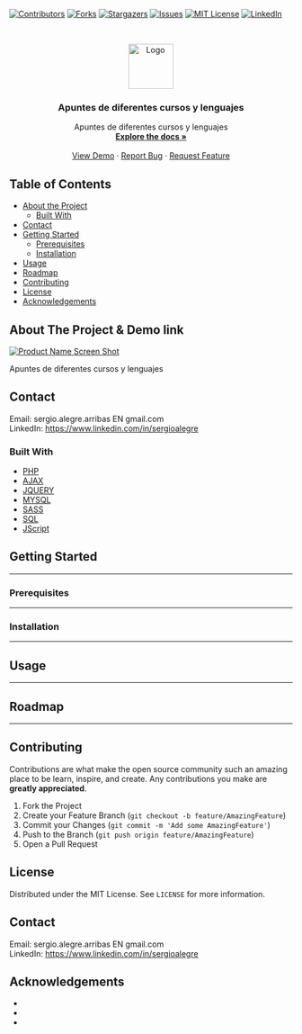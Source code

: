<!--
REEMPLAZAR: repo, TITULO, DESCRIPCION, DESCRIPCION2, DEMO, TECNOLOGIAS
-->

[![Contributors][contributors-shield]][contributors-url]
[![Forks][forks-shield]][forks-url]
[![Stargazers][stars-shield]][stars-url]
[![Issues][issues-shield]][issues-url]
[![MIT License][license-shield]][license-url]
[![LinkedIn][linkedin-shield]][linkedin-url]



<!-- PROJECT LOGO -->
<br />
<p align="center">
  <a href="https://github.com/sergioalegre/repo">
    <img src="http://naarean.es/logo.JPG" alt="Logo" width="80" height="80">
  </a>

  <h3 align="center"><!-- TITULO -->Apuntes de diferentes cursos y lenguajes</h3>

  <p align="center">
    <!-- DESCRIPCION -->Apuntes de diferentes cursos y lenguajes
    <br />
    <a href="https://github.com/sergioalegre/__APUNTES"><strong>Explore the docs »</strong></a>
    <br />
    <br />
    <!-- DEMO --><a href="http://naarean.es/Programacion/__APUNTES/">View Demo</a>
    ·
    <a href="https://github.com/sergioalegre/repo/issues">Report Bug</a>
    ·
    <a href="https://github.com/sergioalegre/repo/issues">Request Feature</a>
  </p>
</p>



<!-- TABLE OF CONTENTS -->
## Table of Contents

* [About the Project](#about-the-project)
  * [Built With](#built-with)
* [Contact](#contact)
* [Getting Started](#getting-started)
  * [Prerequisites](#prerequisites)
  * [Installation](#installation)
* [Usage](#usage)
* [Roadmap](#roadmap)
* [Contributing](#contributing)
* [License](#license)
* [Acknowledgements](#acknowledgements)

<!-- ABOUT THE PROJECT -->
## About The Project & Demo link
[![Product Name Screen Shot][product-screenshot]](http://naarean.es/Programacion/_BuscadorAJAX/captura.png)
<!-- DESCRIPCION2 --> <!-- DEMO -->
Apuntes de diferentes cursos y lenguajes


<!-- CONTACT -->
## Contact

Email: sergio.alegre.arribas EN gmail.com
<br>
LinkedIn: https://www.linkedin.com/in/sergioalegre


### Built With
<!-- TECNOLOGIAS -->
* [PHP](PHP)
* [AJAX](AJAX)
* [JQUERY](JQUERY)
* [MYSQL](MYSQL)
* [SASS](SASS)
* [SQL](SQL)
* [JScript](JScript)


<!-- GETTING STARTED -->
## Getting Started

---

### Prerequisites

---

### Installation
 
---

<!-- USAGE EXAMPLES -->
## Usage

---

<!-- ROADMAP -->
## Roadmap

---

<!-- CONTRIBUTING -->
## Contributing

Contributions are what make the open source community such an amazing place to be learn, inspire, and create. Any contributions you make are **greatly appreciated**.

1. Fork the Project
2. Create your Feature Branch (`git checkout -b feature/AmazingFeature`)
3. Commit your Changes (`git commit -m 'Add some AmazingFeature'`)
4. Push to the Branch (`git push origin feature/AmazingFeature`)
5. Open a Pull Request

<!-- LICENSE -->
## License

Distributed under the MIT License. See `LICENSE` for more information.

<!-- CONTACT -->
## Contact

Email: sergio.alegre.arribas EN gmail.com
<br>
LinkedIn: https://www.linkedin.com/in/sergioalegre


<!-- ACKNOWLEDGEMENTS -->
## Acknowledgements

* []()
* []()
* []()


<!-- MARKDOWN LINKS & IMAGES -->
<!-- https://www.markdownguide.org/basic-syntax/#reference-style-links -->
[contributors-shield]: https://img.shields.io/github/contributors/sergioalegre/Best-README-Template.svg?style=flat-square
[contributors-url]: https://github.com/sergioalegre/Best-README-Template/graphs/contributors
[forks-shield]: https://img.shields.io/github/forks/sergioalegre/Best-README-Template.svg?style=flat-square
[forks-url]: https://github.com/sergioalegre/Best-README-Template/network/members
[stars-shield]: https://img.shields.io/github/stars/sergioalegre/Best-README-Template.svg?style=flat-square
[stars-url]: https://github.com/sergioalegre/Best-README-Template/stargazers
[issues-shield]: https://img.shields.io/github/issues/sergioalegre/Best-README-Template.svg?style=flat-square
[issues-url]: https://github.com/sergioalegre/Best-README-Template/issues
[license-shield]: https://img.shields.io/github/license/sergioalegre/Best-README-Template.svg?style=flat-square
[license-url]: https://github.com/sergioalegre/Best-README-Template/blob/master/LICENSE.txt
[linkedin-shield]: https://img.shields.io/badge/-LinkedIn-black.svg?style=flat-square&logo=linkedin&colorB=555
[linkedin-url]: https://linkedin.com/in/sergioalegre
[product-screenshot]: images/screenshot.png
